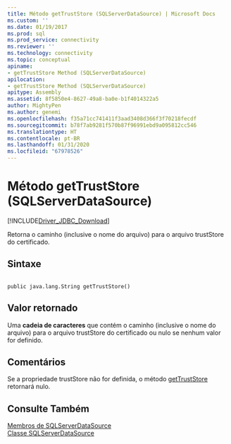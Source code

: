 ```yaml
---
title: Método getTrustStore (SQLServerDataSource) | Microsoft Docs
ms.custom: ''
ms.date: 01/19/2017
ms.prod: sql
ms.prod_service: connectivity
ms.reviewer: ''
ms.technology: connectivity
ms.topic: conceptual
apiname:
- getTrustStore Method (SQLServerDataSource)
apilocation:
- getTrustStore Method (SQLServerDataSource)
apitype: Assembly
ms.assetid: 8f5850e4-8627-49a8-ba0e-b1f4014322a5
author: MightyPen
ms.author: genemi
ms.openlocfilehash: f35a71cc741411f3aad3408d366f3f70218fecdf
ms.sourcegitcommit: b78f7ab9281f570b87f96991ebd9a095812cc546
ms.translationtype: HT
ms.contentlocale: pt-BR
ms.lasthandoff: 01/31/2020
ms.locfileid: "67978526"
---
```

# <a name="gettruststore-method-sqlserverdatasource"></a>Método getTrustStore (SQLServerDataSource)
[!INCLUDE[Driver_JDBC_Download](../../../includes/driver_jdbc_download.md)]

  Retorna o caminho (inclusive o nome do arquivo) para o arquivo trustStore do certificado.  
  
## <a name="syntax"></a>Sintaxe  
  
```  
  
public java.lang.String getTrustStore()  
```  
  
## <a name="return-value"></a>Valor retornado  
 Uma **cadeia de caracteres** que contém o caminho (inclusive o nome do arquivo) para o arquivo trustStore do certificado ou nulo se nenhum valor for definido.  
  
## <a name="remarks"></a>Comentários  
 Se a propriedade trustStore não for definida, o método [getTrustStore](../../../connect/jdbc/reference/gettruststore-method-sqlserverdatasource.md) retornará nulo.  
  
## <a name="see-also"></a>Consulte Também  
 [Membros de SQLServerDataSource](../../../connect/jdbc/reference/sqlserverdatasource-members.md)   
 [Classe SQLServerDataSource](../../../connect/jdbc/reference/sqlserverdatasource-class.md)  
  
  
